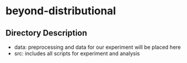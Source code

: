# beyond-distributional

## Directory Description
- data: preprocessing and data for our experiment will be placed here
- src: includes all scripts for experiment and analysis


